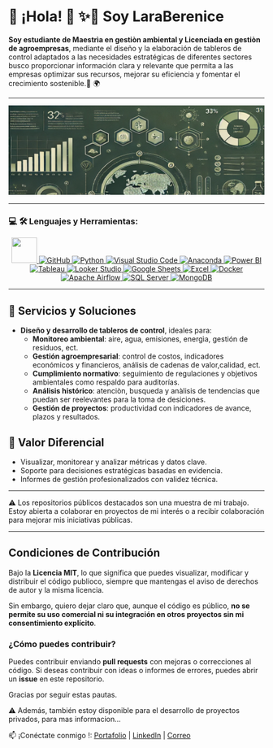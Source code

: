 # 🌱 ¡Hola! 👋 ✨🔭 Soy LaraBerenice

**Soy estudiante de Maestrìa en gestiòn ambiental y Licenciada en gestiòn de agroempresas**, mediante el diseño y la elaboración de tableros de control adaptados a las necesidades estratégicas de diferentes sectores busco proporcionar información clara y relevante que permita a las empresas optimizar sus recursos, mejorar su eficiencia y fomentar el crecimiento sostenible.🌱 🌍

---

<p align="center">
    <img src="https://github.com/LaraBerenice/Repo_Imagenes/blob/main/xx.png" alt="Imagen Principal" style="max-width: 100%; height: auto;">
</p>

---

### **💻 🛠 Lenguajes y Herramientas:**

<p align="center">
    </a>
    <a href="https://www.linuxmint.com/">
    <img src="https://img.icons8.com/?size=100&id=101664&format=png&color=000000" width="50" height="50">
    </a>
    <a href="https://github.com/LaraBerenice">
        <img src="https://github.com/user-attachments/assets/70bb8b8e-b3ce-48a3-ae6f-5c4cb1db8434" alt="GitHub" width="50" height="50">
    </a>
    <a href="https://www.python.org/">
        <img src="https://img.icons8.com/?size=80&id=13441&format=png&color=000000" alt="Python" width="50" height="50">
    </a>
    <a href="https://code.visualstudio.com/">
        <img src="https://img.icons8.com/?size=100&id=9OGIyU8hrxW5&format=png&color=000000" alt="Visual Studio Code" width="50" height="50">
    </a>
    <a href="https://www.anaconda.com/">
        <img src="https://github.com/user-attachments/assets/da3b70cd-0db3-49db-9d32-b3a42853b53f" alt="Anaconda" width="50" height="50">
    </a>
    <a href="https://powerbi.microsoft.com/">
        <img src="https://img.icons8.com/?size=80&id=qYfwpsRXEcpc&format=png&color=000000" alt="Power BI" width="50" height="50">
    </a>
    <a href="https://www.tableau.com/">
        <img src="https://img.icons8.com/?size=100&id=9Kvi1p1F0tUo&format=png&color=000000" alt="Tableau" width="50" height="50">
    </a>
    <a href="https://lookerstudio.google.com/">
        <img src="https://img.icons8.com/?size=100&id=SruJhzn0nnLl&format=png&color=000000" alt="Looker Studio" width="50" height="50">
    </a>
    <a href="https://www.google.com/sheets/about/">
        <img src="https://img.icons8.com/?size=80&id=30461&format=png&color=000000" alt="Google Sheets" width="50" height="50">
    </a>
    <a href="https://www.microsoft.com/en-us/microsoft-365/excel">
        <img src="https://img.icons8.com/?size=100&id=UECmBSgBOvPT&format=png&color=000000" alt="Excel" width="50" height="50">
    </a>
    <a href="https://www.docker.com/">
        <img src="https://img.icons8.com/?size=80&id=cdYUlRaag9G9&format=png&color=000000" alt="Docker" width="50" height="50">
    </a>
    <a href="https://airflow.apache.org/">
        <img src="https://github.com/user-attachments/assets/8ff6532e-81c5-4abc-bb0a-dea8e6cf0c79" alt="Apache Airflow" width="50" height="50">
    </a>
    <a href="https://www.microsoft.com/en-us/sql-server">
        <img src="https://img.icons8.com/?size=80&id=uOsDUfEtcu5S&format=png&color=000000" alt="SQL Server" width="50" height="50">
    </a>
    <a href="https://www.mongodb.com/">
        <img src="https://github.com/user-attachments/assets/404c6695-7ff9-421e-bf46-a3cb714f1521" alt="MongoDB" width="50" height="50">
    </a>
   
</p>





---


## 🚀 **Servicios y Soluciones**  

- **Diseño y desarrollo de tableros de control**, ideales para:  
  - **Monitoreo ambiental**: aire, agua, emisiones, energìa, gestión de residuos, ect.  
  - **Gestión agroempresarial**: control de costos, indicadores económicos y financieros, análisis de cadenas de valor,calidad, ect.
  - **Cumplimiento normativo**: seguimiento de regulaciones y objetivos ambientales como respaldo para auditorías.
  - **Análisis histórico**: atenciòn, busqueda y anàlisis de tendencias que puedan ser reelevantes para la toma de desiciones.
  - **Gestión de proyectos**: productividad con indicadores de avance, plazos y resultados.
    

## 🌟 **Valor Diferencial**  

- Visualizar, monitorear y analizar métricas y datos clave.
- Soporte para decisiones estratégicas basadas en evidencia.
- Informes de gestión profesionalizados con validez técnica.

---

⚠️ Los repositorios públicos destacados son una muestra de mi trabajo. Estoy abierta a colaborar en proyectos de mi interés o a recibir colaboración para mejorar mis iniciativas públicas. 

---

## Condiciones de Contribución

Bajo la **Licencia MIT**, lo que significa que puedes visualizar, modificar y distribuir el código publioco, siempre que mantengas el aviso de derechos de autor y la misma licencia.

Sin embargo, quiero dejar claro que, aunque el código es público, **no se permite su uso comercial ni su integración en otros proyectos sin mi consentimiento explícito**.

### ¿Cómo puedes contribuir?

Puedes contribuir enviando **pull requests** con mejoras o correcciones al código. Si deseas contribuir con ideas o informes de errores, puedes abrir un **issue** en este repositorio.

Gracias por seguir estas pautas.

⚠️ Además, también estoy disponible para el desarrollo de proyectos privados, para mas informacion...

📫 ¡Conéctate conmigo !: 
[Portafolio](https://lara-berenice-ledesma-github-io.vercel.app/) | [LinkedIn](https://www.linkedin.com/in/laraberenice) | [Correo](lara.ledesma12345@gmail.com)


